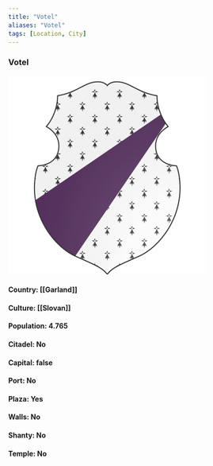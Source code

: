 ```yaml
---
title: "Votel"
aliases: "Votel"
tags: [Location, City]
---
```

### Votel
![](attachment/291261f1bb439557b82e22d8a7ba90eb.svg)

#### Country: [[Garland]]

#### Culture: [[Slovan]]

#### Population: 4.765

#### Citadel: No

#### Capital: false

#### Port: No

#### Plaza: Yes

#### Walls: No

#### Shanty: No

#### Temple: No

